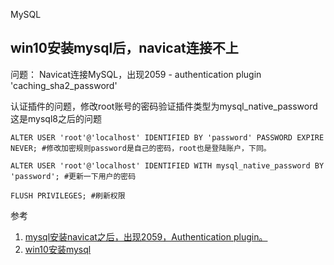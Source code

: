 MySQL

## win10安装mysql后，navicat连接不上

问题：
Navicat连接MySQL，出现2059 - authentication plugin 'caching_sha2_password'

认证插件的问题，修改root账号的密码验证插件类型为mysql_native_password这是mysql8之后的问题

    ALTER USER 'root'@'localhost' IDENTIFIED BY 'password' PASSWORD EXPIRE NEVER; #修改加密规则password是自己的密码，root也是登陆账户，下同。

    ALTER USER 'root'@'localhost' IDENTIFIED WITH mysql_native_password BY 'password'; #更新一下用户的密码 

    FLUSH PRIVILEGES; #刷新权限 



参考
1. [mysql安装navicat之后，出现2059，Authentication plugin。](https://blog.csdn.net/weixin_37127253/article/details/83279162)
2. [win10安装mysql](https://www.runoob.com/mysql/mysql-install.html)